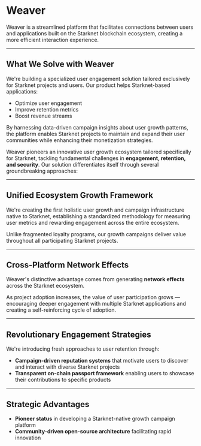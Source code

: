# Weaver

Weaver is a streamlined platform that facilitates connections between users and applications built on the Starknet blockchain ecosystem, creating a more efficient interaction experience.

---

## What We Solve with Weaver

We're building a specialized user engagement solution tailored exclusively for Starknet projects and users. Our product helps Starknet-based applications:

- Optimize user engagement  
- Improve retention metrics  
- Boost revenue streams  

By harnessing data-driven campaign insights about user growth patterns, the platform enables Starknet projects to maintain and expand their user communities while enhancing their monetization strategies.

Weaver pioneers an innovative user growth ecosystem tailored specifically for Starknet, tackling fundamental challenges in **engagement, retention, and security**. Our solution differentiates itself through several groundbreaking approaches:

---

## Unified Ecosystem Growth Framework

We're creating the first holistic user growth and campaign infrastructure native to Starknet, establishing a standardized methodology for measuring user metrics and rewarding engagement across the entire ecosystem.  

Unlike fragmented loyalty programs, our growth campaigns deliver value throughout all participating Starknet projects.

---

## Cross-Platform Network Effects

Weaver's distinctive advantage comes from generating **network effects** across the Starknet ecosystem.  

As project adoption increases, the value of user participation grows — encouraging deeper engagement with multiple Starknet applications and creating a self-reinforcing cycle of adoption.

---

## Revolutionary Engagement Strategies

We're introducing fresh approaches to user retention through:

- **Campaign-driven reputation systems** that motivate users to discover and interact with diverse Starknet projects  
- **Transparent on-chain passport framework** enabling users to showcase their contributions to specific products  

---

## Strategic Advantages

- **Pioneer status** in developing a Starknet-native growth campaign platform  
- **Community-driven open-source architecture** facilitating rapid innovation  

